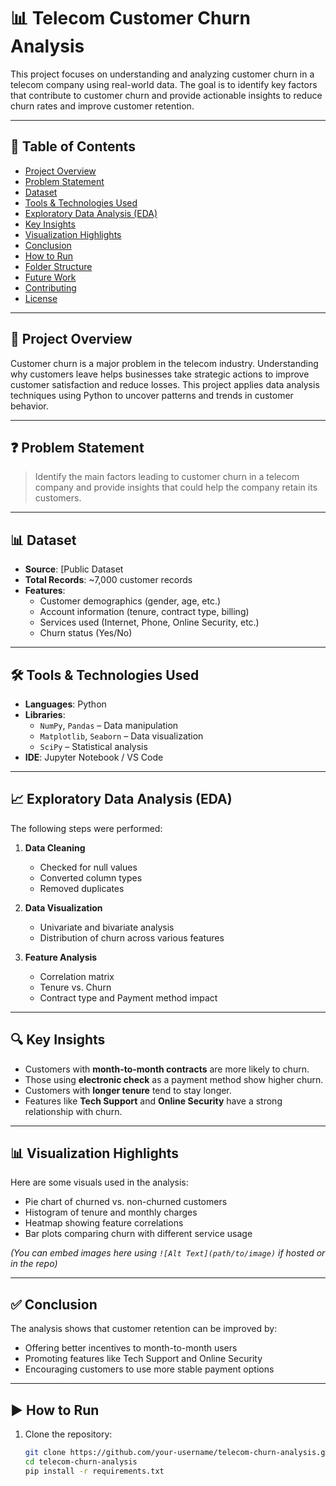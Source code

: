 # 📊 Telecom Customer Churn Analysis

This project focuses on understanding and analyzing customer churn in a telecom company using real-world data. The goal is to identify key factors that contribute to customer churn and provide actionable insights to reduce churn rates and improve customer retention.

---

## 📁 Table of Contents

- [Project Overview](#project-overview)
- [Problem Statement](#problem-statement)
- [Dataset](#dataset)
- [Tools & Technologies Used](#tools--technologies-used)
- [Exploratory Data Analysis (EDA)](#exploratory-data-analysis-eda)
- [Key Insights](#key-insights)
- [Visualization Highlights](#visualization-highlights)
- [Conclusion](#conclusion)
- [How to Run](#how-to-run)
- [Folder Structure](#folder-structure)
- [Future Work](#future-work)
- [Contributing](#contributing)
- [License](#license)

---

## 📌 Project Overview

Customer churn is a major problem in the telecom industry. Understanding why customers leave helps businesses take strategic actions to improve customer satisfaction and reduce losses. This project applies data analysis techniques using Python to uncover patterns and trends in customer behavior.

---

## ❓ Problem Statement

> Identify the main factors leading to customer churn in a telecom company and provide insights that could help the company retain its customers.

---

## 📊 Dataset

- **Source**: [Public Dataset
- **Total Records**: ~7,000 customer records
- **Features**:
  - Customer demographics (gender, age, etc.)
  - Account information (tenure, contract type, billing)
  - Services used (Internet, Phone, Online Security, etc.)
  - Churn status (Yes/No)

---

## 🛠️ Tools & Technologies Used

- **Languages**: Python
- **Libraries**:
  - `NumPy`, `Pandas` – Data manipulation
  - `Matplotlib`, `Seaborn` – Data visualization
  - `SciPy` – Statistical analysis
- **IDE**: Jupyter Notebook / VS Code

---

## 📈 Exploratory Data Analysis (EDA)

The following steps were performed:

1. **Data Cleaning**
   - Checked for null values
   - Converted column types
   - Removed duplicates

2. **Data Visualization**
   - Univariate and bivariate analysis
   - Distribution of churn across various features

3. **Feature Analysis**
   - Correlation matrix
   - Tenure vs. Churn
   - Contract type and Payment method impact

---

## 🔍 Key Insights

- Customers with **month-to-month contracts** are more likely to churn.
- Those using **electronic check** as a payment method show higher churn.
- Customers with **longer tenure** tend to stay longer.
- Features like **Tech Support** and **Online Security** have a strong relationship with churn.

---

## 📊 Visualization Highlights

Here are some visuals used in the analysis:

- Pie chart of churned vs. non-churned customers
- Histogram of tenure and monthly charges
- Heatmap showing feature correlations
- Bar plots comparing churn with different service usage

*(You can embed images here using `![Alt Text](path/to/image)` if hosted or in the repo)*

---

## ✅ Conclusion

The analysis shows that customer retention can be improved by:
- Offering better incentives to month-to-month users
- Promoting features like Tech Support and Online Security
- Encouraging customers to use more stable payment options

---

## ▶️ How to Run

1. Clone the repository:
   ```bash
   git clone https://github.com/your-username/telecom-churn-analysis.git
   cd telecom-churn-analysis
   pip install -r requirements.txt
 

